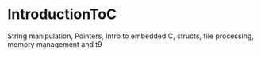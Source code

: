 # IntroductionToC
String manipulation, Pointers, Intro to embedded C, structs, file processing, memory management and t9
